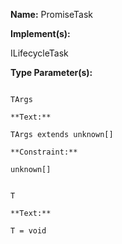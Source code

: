 **Name:** PromiseTask

**Implement(s):**

ILifecycleTask

**Type Parameter(s):**

```**Name:**

TArgs

**Text:**

TArgs extends unknown[]

**Constraint:**

unknown[]

```

```**Name:**

T

**Text:**

T = void

```

